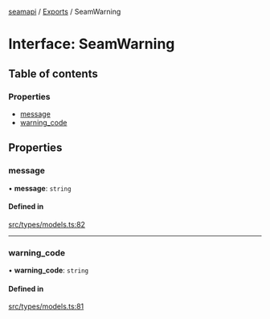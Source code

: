[seamapi](../README.md) / [Exports](../modules.md) / SeamWarning

# Interface: SeamWarning

## Table of contents

### Properties

- [message](SeamWarning.md#message)
- [warning\_code](SeamWarning.md#warning_code)

## Properties

### message

• **message**: `string`

#### Defined in

[src/types/models.ts:82](https://github.com/seamapi/javascript/blob/main/src/types/models.ts#L82)

___

### warning\_code

• **warning\_code**: `string`

#### Defined in

[src/types/models.ts:81](https://github.com/seamapi/javascript/blob/main/src/types/models.ts#L81)

